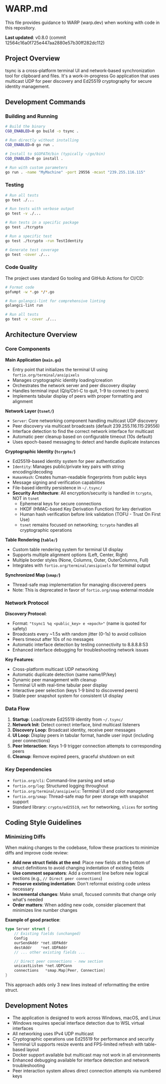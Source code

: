 # WARP.md

This file provides guidance to WARP (warp.dev) when working with code in this repository.

**Last updated**: v0.8.0 (commit 12564c16a0f725e447aa2880e57b30ff282dc112)

## Project Overview

tsync is a cross-platform terminal UI and network-based synchronization tool for clipboard and files. It's a work-in-progress Go application that uses multicast UDP for peer discovery and Ed25519 cryptography for secure identity management.

## Development Commands

### Building and Running
```bash
# Build the binary
CGO_ENABLED=0 go build -o tsync .

# Run directly without installing
CGO_ENABLED=0 go run .

# Install to $GOPATH/bin (typically ~/go/bin)
CGO_ENABLED=0 go install .

# Run with custom parameters
go run . -name "MyMachine" -port 29556 -mcast "239.255.116.115"
```

### Testing
```bash
# Run all tests
go test ./...

# Run tests with verbose output
go test -v ./...

# Run tests in a specific package
go test ./tcrypto

# Run a specific test
go test ./tcrypto -run TestIdentity

# Generate test coverage
go test -cover ./...
```

### Code Quality
The project uses standard Go tooling and GitHub Actions for CI/CD:
```bash
# Format code
gofumpt -w *.go */*.go

# Run golangci-lint for comprehensive linting
golangci-lint run

# Run all tests
go test -v -cover ./...
```

## Architecture Overview

### Core Components

**Main Application (`main.go`)**
- Entry point that initializes the terminal UI using `fortio.org/terminal/ansipixels`
- Manages cryptographic identity loading/creation
- Orchestrates the network server and peer discovery display
- Handles terminal input (Q/q/Ctrl-C to quit, 1-9 to connect to peers)
- Implements tabular display of peers with proper formatting and alignment

**Network Layer (`tsnet/`)**
- `Server`: Core networking component handling multicast UDP discovery
- Peer discovery via multicast broadcasts (default 239.255.116.115:29556)
- Interface detection to find the correct network interface for multicast
- Automatic peer cleanup based on configurable timeout (10s default)
- Uses epoch-based messaging to detect and handle duplicate instances

**Cryptographic Identity (`tcrypto/`)**
- Ed25519-based identity system for peer authentication
- `Identity`: Manages public/private key pairs with string encoding/decoding
- `HumanHash`: Creates human-readable fingerprints from public keys
- Message signing and verification capabilities
- File-based identity persistence in `~/.tsync/`
- **Security Architecture**: All encryption/security is handled in `tcrypto`, NOT in `tsnet`
  - Ephemeral keys for secure connections
  - HKDF (HMAC-based Key Derivation Function) for key derivation
  - Human hash verification before link validation (TOFU - Trust On First Use)
  - `tsnet` remains focused on networking; `tcrypto` handles all cryptographic operations

**Table Rendering (`table/`)**
- Custom table rendering system for terminal UI display
- Supports multiple alignment options (Left, Center, Right)
- Multiple border styles (None, Columns, Outer, OuterColumns, Full)
- Integrates with `fortio.org/terminal/ansipixels` for terminal output

**Synchronized Map (`smap/`)**
- Thread-safe map implementation for managing discovered peers
- Note: This is deprecated in favor of `fortio.org/smap` external module

### Network Protocol

**Discovery Protocol**:
- Format: `"tsync1 %q <public_key> e <epoch>"` (name is quoted for safety)
- Broadcasts every ~1.5s with random jitter (0-1s) to avoid collision
- Peers timeout after 10s of no messages
- Automatic interface detection by testing connectivity to 8.8.8.8:53
- Enhanced interface debugging for troubleshooting network issues

**Key Features**:
- Cross-platform multicast UDP networking
- Automatic duplicate detection (same name/IP/key)
- Dynamic peer management with cleanup
- Terminal UI with real-time tabular peer display
- Interactive peer selection (keys 1-9 bind to discovered peers)
- Stable peer snapshot system for consistent UI display

### Data Flow

1. **Startup**: Load/create Ed25519 identity from `~/.tsync/`
2. **Network Init**: Detect correct interface, bind multicast listeners
3. **Discovery Loop**: Broadcast identity, receive peer messages
4. **UI Loop**: Display peers in tabular format, handle user input (including peer connections)
5. **Peer Interaction**: Keys 1-9 trigger connection attempts to corresponding peers
6. **Cleanup**: Remove expired peers, graceful shutdown on exit

### Key Dependencies

- `fortio.org/cli`: Command-line parsing and setup
- `fortio.org/log`: Structured logging throughout
- `fortio.org/terminal/ansipixels`: Terminal UI and color management
- `fortio.org/smap`: Thread-safe map for peer storage with snapshot support
- Standard library: `crypto/ed25519`, `net` for networking, `slices` for sorting

## Coding Style Guidelines

### Minimizing Diffs
When making changes to the codebase, follow these practices to minimize diffs and improve code review:

- **Add new struct fields at the end**: Place new fields at the bottom of struct definitions to avoid changing indentation of existing fields
- **Use comment separators**: Add a comment line before new logical sections (e.g., `// Direct peer connections`)
- **Preserve existing indentation**: Don't reformat existing code unless necessary
- **Incremental changes**: Make small, focused commits that change only what's needed
- **Order matters**: When adding new code, consider placement that minimizes line number changes

**Example of good practice**:
```go
type Server struct {
    // Existing fields (unchanged)
    Config
    ourSendAddr *net.UDPAddr
    destAddr    *net.UDPAddr
    // ... other existing fields ...

    // Direct peer connections - new section
    unicastListen *net.UDPConn
    connections   *smap.Map[Peer, Connection]
}
```

This approach adds only 3 new lines instead of reformatting the entire struct.

## Development Notes

- The application is designed to work across Windows, macOS, and Linux
- Windows requires special interface detection due to WSL virtual interfaces
- All networking uses IPv4 UDP multicast
- Cryptographic operations use Ed25519 for performance and security
- Terminal UI supports resize events and FPS-limited refresh with table-based layout
- Docker support available but multicast may not work in all environments
- Enhanced debugging available for interface detection and network troubleshooting
- Peer interaction system allows direct connection attempts via numbered keys
